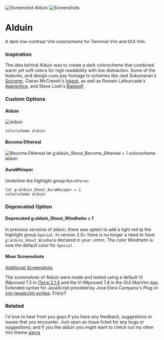 ![Screenshot Alduin](https://cloud.githubusercontent.com/assets/11221489/12768994/d08b5f52-c9c8-11e5-81ec-aa05577e41a6.jpg)
![Screenshots](https://cloud.githubusercontent.com/assets/11221489/13072382/d2575eaa-d44d-11e5-9a31-89ed30ff32b3.jpg)

# Alduin #

A dark low-contrast Vim colorscheme for Terminal Vim and GUI Vim. 

### Inspiration ###

The idea behind Alduin was to create a dark colorscheme that combined warm yet soft colors for high readability with low distraction. Some of the features, and design cues pay homage to schemes like Jeet Sukumaran's [Sorcerer](http://jeetworks.org/sorcerer/), Ciaran McCreesh's [Inkpot](https://github.com/ciaranm/inkpot), as well as Romain Lafourcade's [Apprentice](https://github.com/romainl/Apprentice), and Steve Losh's [Badwolf](https://github.com/sjl/badwolf).

### Custom Options ###

#### Alduin ####
![alduin](https://cloud.githubusercontent.com/assets/11221489/13073223/56e96e52-d452-11e5-8ac2-72fe24513aae.png)

    colorscheme alduin

#### Become Ethereal ####
![Become Ethereal](https://cloud.githubusercontent.com/assets/11221489/13073227/5bb0dad8-d452-11e5-816b-f9d3e996537b.png)
    let g:alduin_Shout_Become_Ethereal = 1
    colorscheme alduin

#### AuraWhisper ####
Underline the highlight group `MatchParen`

    let g:alduin_Shout_AuraWhisper = 1
    colorscheme alduin

### Deprecated Option ###
#### Deprecated g:alduin_Shout_Windhelm = 1 ####

In previous versions of alduin, there was option to add a light red tp the highlight group `Special`. In version 2.0+ there is no longer a need to have `g:alduin_Shout_Windhelm` declared in your .vimrc. The color Windhelm is now the default color for `Special` . 


#### Moar Screenshots ####
[Additional Screenshots](https://github.com/AlessandroYorba/Alduin/issues/5)

The screenshots of Alduin were made and tested using a default Vi IMproved 7.3 in [iTerm 2.1.4](https://www.iterm2.com) and the Vi IMproved 7.4 in the GUI MacVim app. Extended syntax for JavaScript provided by Jose Elera Campana's Plug-in [vim-javascript-syntax](https://github.com/jelera/vim-javascript-syntax). Enjoy!!

### Related ###
I'd love to hear from you guys if you have any feedback, suggestions or issues that you encounter. Just open an Issue ticket for any bugs or suggestions; and if you like alduin you might want to check out my other Vim theme [sierra](https://github.com/AlessandroYorba/Sierra)
